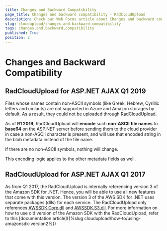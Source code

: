 ```yaml
---
title: Changes and Backward Compatibility
page_title: Changes and backward compatibility - RadCloudUpload
description: Check our Web Forms article about Changes and backward compatibility.
slug: cloudupload/changes-and-backward-compatibility
tags: changes,and,backward,compatibility
published: True
position: 2
---
```


# Changes and Backward Compatibility

## RadCloudUpload for ASP.NET AJAX Q1 2019

Files whose names contain non-ASCII symbols (like Greek, Hebrew, Cyrillic letters and umlauts) are not supported in Azure and Amazon storages by default. As a result, they could not be uploaded through RadCloudUpload. 

As of **R1 2019**, RadCloudUpload will **encode** such **non-ASCII file names** to **base64** on the ASP.NET server before sending them to the cloud provider in case a non-ASCII character is present, and will use that encoded string in the blob metadata instead of the file name.

If there are no non-ASCII symbols, nothing will change.

This encoding logic applies to the other metadata fields as well.

## RadCloudUpload for ASP.NET AJAX Q1 2017

As from Q1 2017, the RadCloudUpload is internally referencing version 3 of the Amazon SDK for .NET. Hence, you will be able to use all new features that come with this version. The version 3 of the AWS SDK for .NET uses separate packages (dlls) for each service. The RadCloudUpload only references [AWSSDK.Core.dll](https://www.nuget.org/packages/AWSSDK.Core/) and [AWSSDK.S3.dll](https://www.nuget.org/packages/AWSSDK.S3/). 
For more information on how to use old version of the Amazon SDK with the RadCloudUpload, refer to this [documentation article]({%slug cloudupload/how-to/using-amazonsdk-version2%})



